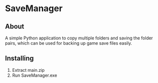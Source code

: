 # SaveManager

## About
A simple Python application to copy multiple folders and saving the folder pairs, which can be used for backing up game save files easily.

## Installing
1. Extract main.zip
2. Run SaveManager.exe